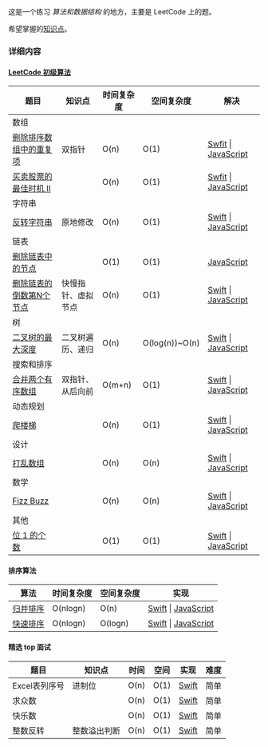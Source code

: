 这是一个练习 *算法和数据结构* 的地方，主要是 LeetCode 上的题。

希望掌握的[知识点](https://github.com/aizliang/arithmetic/blob/master/%E7%AE%97%E6%B3%95%E5%92%8C%E6%95%B0%E6%8D%AE%E7%BB%93%E6%9E%84.xmind)。

### 详细内容
#### [LeetCode 初级算法](https://leetcode-cn.com/explore/interview/card/top-interview-questions-easy/)

| 题目 | 知识点 | 时间复杂度 | 空间复杂度 | 解决 |
| --- | ---| ---| --- | --- |
| 数组 |
| [删除排序数组中的重复项](https://leetcode-cn.com/explore/interview/card/top-interview-questions-easy/1/array/21/) | 双指针 | O(n) | O(1) | [Swfit](https://github.com/aizliang/arithmetic/blob/master/%E5%88%9D%E7%BA%A7%E7%AE%97%E6%B3%95/Swift/Array/removeDuplicates.swift) \| [JavaScript](https://github.com/aizliang/arithmetic/blob/master/%E5%88%9D%E7%BA%A7%E7%AE%97%E6%B3%95/JavaScript/Array/DeleteRepetitionElement.js) |
| [买卖股票的最佳时机 II](https://leetcode-cn.com/explore/interview/card/top-interview-questions-easy/1/array/22/) |  | O(n) | O(1) | [Swfit](https://github.com/aizliang/arithmetic/blob/master/初级算法/Swift/Array/maxProfit.swift) \| [JavaScript](https://github.com/aizliang/arithmetic/blob/master/%E5%88%9D%E7%BA%A7%E7%AE%97%E6%B3%95/JavaScript/Array/MaxProfit.js) |
| 字符串 |
| [反转字符串](https://leetcode-cn.com/explore/interview/card/top-interview-questions-easy/5/strings/32/) | 原地修改 | O(n) | O(1) | [Swift](https://github.com/aizliang/arithmetic/blob/master/%E5%88%9D%E7%BA%A7%E7%AE%97%E6%B3%95/Swift/String/reverseString.swift) \| [JavaScript](https://github.com/aizliang/arithmetic/blob/master/%E5%88%9D%E7%BA%A7%E7%AE%97%E6%B3%95/JavaScript/String/ReverseString.js)|
| 链表 |
| [删除链表中的节点](https://leetcode-cn.com/explore/interview/card/top-interview-questions-easy/6/linked-list/41/) |  | O(1) | O(1) |  [JavaScript](https://github.com/aizliang/arithmetic/blob/master/%E5%88%9D%E7%BA%A7%E7%AE%97%E6%B3%95/JavaScript/List/DeleteNode.js)|
| [删除链表的倒数第N个节点](https://leetcode-cn.com/explore/interview/card/top-interview-questions-easy/6/linked-list/42/) | 快慢指针、虚拟节点 | O(n) | O(1) | [Swift](https://github.com/aizliang/arithmetic/blob/master/%E5%88%9D%E7%BA%A7%E7%AE%97%E6%B3%95/Swift/List/removeNthFromEnd.swift) \| [JavaScript](https://github.com/aizliang/arithmetic/blob/master/%E5%88%9D%E7%BA%A7%E7%AE%97%E6%B3%95/JavaScript/List/RemoveNthFromEnd.js)|
| 树 |
| [二叉树的最大深度](https://leetcode-cn.com/explore/interview/card/top-interview-questions-easy/7/trees/47/) | 二叉树遍历、递归 | O(n) | O(log(n))~O(n) | [Swift](https://github.com/aizliang/arithmetic/blob/master/%E5%88%9D%E7%BA%A7%E7%AE%97%E6%B3%95/Swift/Tree/maxDepth.swift) \| [JavaScript](https://github.com/aizliang/arithmetic/blob/master/%E5%88%9D%E7%BA%A7%E7%AE%97%E6%B3%95/JavaScript/Tree/MaxDepth.js)|
| 搜索和排序 |
| [合并两个有序数组](https://leetcode-cn.com/explore/interview/card/top-interview-questions-easy/8/sorting-and-searching/52/) | 双指针、从后向前 | O(m+n) | O(1) | [Swift](https://github.com/aizliang/arithmetic/blob/master/初级算法/Swift/Sort%26Search/merge.swift) \| [JavaScript](https://github.com/aizliang/arithmetic/blob/master/%E5%88%9D%E7%BA%A7%E7%AE%97%E6%B3%95/JavaScript/Sort%26Search/Merge.js)|
| 动态规划 |
| [爬楼梯](https://leetcode-cn.com/explore/interview/card/top-interview-questions-easy/23/dynamic-programming/54/) |  | O(n) | O(1) | [Swift](https://github.com/aizliang/arithmetic/blob/master/%E5%88%9D%E7%BA%A7%E7%AE%97%E6%B3%95/Swift/DynamicPlanning/climbStairs.swift) \| [JavaScript](https://github.com/aizliang/arithmetic/blob/master/%E5%88%9D%E7%BA%A7%E7%AE%97%E6%B3%95/JavaScript/DynamicPlanning/ClimbStairs.js)|
| 设计 |
| [打乱数组](https://leetcode-cn.com/explore/interview/card/top-interview-questions-easy/24/design/58/) |  | O(n) | O(n) | [Swift](https://github.com/aizliang/arithmetic/blob/master/初级算法/Swift/Design/shuffle.swift) \| [JavaScript](https://github.com/aizliang/arithmetic/blob/master/%E5%88%9D%E7%BA%A7%E7%AE%97%E6%B3%95/JavaScript/Design/ShuffleAnArray.js)|
| 数学 |
| [Fizz Buzz](https://leetcode-cn.com/explore/interview/card/top-interview-questions-easy/25/math/60/) |  | O(n) | O(n) | [Swift](https://github.com/aizliang/arithmetic/blob/master/%E5%88%9D%E7%BA%A7%E7%AE%97%E6%B3%95/Swift/Math/fizzBuzz.swift) \| [JavaScript](https://github.com/aizliang/arithmetic/blob/master/%E5%88%9D%E7%BA%A7%E7%AE%97%E6%B3%95/JavaScript/Math/FizzBuzz.js)|
| 其他 |
| [位 1 的个数](https://leetcode-cn.com/explore/interview/card/top-interview-questions-easy/26/others/64/) |  | O(1) | O(1) | [Swift](https://github.com/aizliang/arithmetic/blob/master/%E5%88%9D%E7%BA%A7%E7%AE%97%E6%B3%95/Swift/Others/hammingWeight.swift) \| [JavaScript](https://github.com/aizliang/arithmetic/blob/master/%E5%88%9D%E7%BA%A7%E7%AE%97%E6%B3%95/JavaScript/Others/hammingWeight.js)|

#### 排序算法
| 算法 | 时间复杂度 | 空间复杂度 | 实现 |
| --- | --- | --- | --- |
| [归并排序](https://zh.wikipedia.org/wiki/%E5%BD%92%E5%B9%B6%E6%8E%92%E5%BA%8F) | O(nlogn) | O(n) | [Swift](https://github.com/aizliang/arithmetic/blob/master/%E6%8E%92%E5%BA%8F/Swift/mergeSort.swift) \| [JavaScript](https://github.com/aizliang/arithmetic/blob/master/%E6%8E%92%E5%BA%8F/JavaScript/mergeSort.js) |
| [快速排序](https://zh.wikipedia.org/wiki/%E5%BF%AB%E9%80%9F%E6%8E%92%E5%BA%8F) | O(nlogn) | O(logn) | [Swift](https://github.com/aizliang/arithmetic/blob/master/%E6%8E%92%E5%BA%8F/Swift/quickSort.swift) \| [JavaScript](https://github.com/aizliang/arithmetic/blob/master/%E6%8E%92%E5%BA%8F/JavaScript/quickSort.js) |

#### 精选 top 面试

| 题目 | 知识点 |时间 | 空间 | 实现 | 难度 | 
|-----|-----|-----|-----|-----|-----|
| Excel表列序号 | 进制位 | O(n)| O(1) | [Swift](https://github.com/windazl/arithmetic/blob/master/%E7%B2%BE%E9%80%89%20top%20%E9%9D%A2%E8%AF%95/titleToNumber.swift) | 简单 |
| 求众数 |  | O(n)| O(1) | [Swift](https://github.com/windazl/arithmetic/blob/master/%E7%B2%BE%E9%80%89%20top%20%E9%9D%A2%E8%AF%95/majorityElement.swift) | 简单 |
| 快乐数 |  | O(n)| O(1) | [Swift](https://github.com/windazl/arithmetic/blob/master/精选%20top%20面试/isHappy.swift) | 简单 |
| 整数反转 | 整数溢出判断 | O(n)| O(1) | [Swift](https://github.com/windazl/arithmetic/blob/master/精选%20top%20面试/reverseInt.swift) | 简单 |
